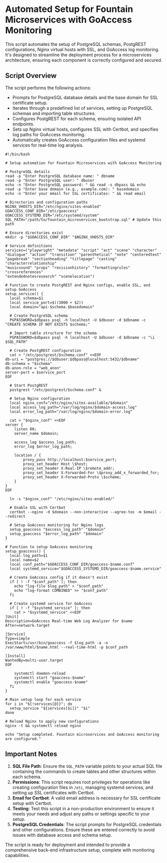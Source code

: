 # Automated Setup for Fountain Microservices with GoAccess Monitoring

This script automates the setup of PostgreSQL schemas, PostgREST configurations, Nginx virtual hosts with SSL, and GoAccess log monitoring. It's designed to streamline the deployment process for a microservices architecture, ensuring each component is correctly configured and secured.

## Script Overview

The script performs the following actions:

- Prompts for PostgreSQL database details and the base domain for SSL certificate setup.
- Iterates through a predefined list of services, setting up PostgreSQL schemas and importing table structures.
- Configures PostgREST for each schema, ensuring isolated API endpoints.
- Sets up Nginx virtual hosts, configures SSL with Certbot, and specifies log paths for GoAccess monitoring.
- Automatically creates GoAccess configuration files and systemd services for real-time log analysis.

``` 
#!/bin/bash

# Setup automation for Fountain Microservices with GoAccess Monitoring

# PostgreSQL details
read -p "Enter PostgreSQL database name: " dbname
read -p "Enter PostgreSQL user: " dbuser
echo -n "Enter PostgreSQL password: " && read -s dbpass && echo
read -p "Enter base domain (e.g., example.com): " basedomain
echo -n "Enter your email for SSL certificates: " && read email

# Directories and configuration paths
NGINX_VHOSTS_DIR="/etc/nginx/sites-enabled"
GOACCESS_CONF_DIR="/etc/goaccess"
GOACCESS_SYSTEMD_DIR="/etc/systemd/system"
SQL_PATH="/path/to/fountain_microservices_bootstrap.sql" # Update this path

# Ensure directories exist
mkdir -p "$GOACCESS_CONF_DIR" "$NGINX_VHOSTS_DIR"

# Service definitions
services=("playwright" "metadata" "script" "act" "scene" "character" 
"dialogue" "action" "transition" "parenthetical" "note" "centeredtext" 
"pagebreak" "sectionheading" "titlepage" "casting" "characterrelationship" 
"musicsound" "props" "revisionhistory" "formattingrules" "crossreferences" 
"extendednotesresearch" "scenelocation")

# Function to create PostgREST and Nginx configs, enable SSL, and setup GoAccess
setup_service() {
  local schema=$1
  local service_port=$((3000 + $2))
  local domain="api-$schema.$basedomain"

  # Create PostgreSQL schema
  PGPASSWORD=$dbpass psql -h localhost -U $dbuser -d $dbname -c "CREATE SCHEMA IF NOT EXISTS $schema;"

  # Import table structure for the schema
  PGPASSWORD=$dbpass psql -h localhost -U $dbuser -d $dbname -c "\i $SQL_PATH"

  # Create PostgREST configuration
  cat > "/etc/postgrest/$schema.conf" <<EOF
db-uri = "postgres://$dbuser:$dbpass@localhost:5432/$dbname"
db-schema = "$schema"
db-anon-role = "web_anon"
server-port = $service_port
EOF

  # Start PostgREST
  postgrest "/etc/postgrest/$schema.conf" &

  # Setup Nginx configuration
  local nginx_conf="/etc/nginx/sites-available/$domain"
  local access_log_path="/var/log/nginx/$domain-access.log"
  local error_log_path="/var/log/nginx/$domain-error.log"

  cat > "$nginx_conf" <<EOF
server {
    listen 80;
    server_name $domain;

    access_log $access_log_path;
    error_log $error_log_path;

    location / {
        proxy_pass http://localhost:$service_port;
        proxy_set_header Host \$host;
        proxy_set_header X-Real-IP \$remote_addr;
        proxy_set_header X-Forwarded-For \$proxy_add_x_forwarded_for;
        proxy_set_header X-Forwarded-Proto \$scheme;
    }
}
EOF

  ln -s "$nginx_conf" "/etc/nginx/sites-enabled/"

  # Enable SSL with Certbot
  certbot --nginx -d $domain --non-interactive --agree-tos -m $email --redirect

  # Setup GoAccess monitoring for Nginx logs
  setup_goaccess "$access_log_path" "$domain"
  setup_goaccess "$error_log_path" "$domain"
}

# Function to setup GoAccess monitoring
setup_goaccess() {
  local log_path=$1
  local name=$2
  local conf_path="$GOACCESS_CONF_DIR/goaccess-$name.conf"
  local systemd_service="$GOACCESS_SYSTEMD_DIR/goaccess-$name.service"

  # Create GoAccess config if it doesn't exist
  if [ ! -f "$conf_path" ]; then
    echo "log-file $log_path" > "$conf_path"
    echo "log-format COMBINED" >> "$conf_path"
  fi

  # Create systemd service for GoAccess
  if [ ! -f "$systemd_service" ]; then
    cat > "$systemd_service" <<EOF
[Unit]
Description=GoAccess Real-time Web Log Analyzer for $name
After=network.target

[Service]
Type=simple
ExecStart=/usr/bin/goaccess -f $log_path -a -o /var/www/html/$name.html --real-time-html -p $conf_path

[Install]
WantedBy=multi-user.target
EOF

    systemctl daemon-reload
    systemctl start "goaccess-$name"
    systemctl enable "goaccess-$name"
  fi
}

# Main setup loop for each service
for i in "${!services[@]}"; do
  setup_service "${services[$i]}" "$i"
done

# Reload Nginx to apply new configurations
nginx -t && systemctl reload nginx

echo "Setup completed. Fountain microservices and GoAccess monitoring are configured."
```

## Important Notes

1. **SQL File Path**: Ensure the `SQL_PATH` variable points to your actual SQL file containing the commands to create tables and other structures within each schema.
2. **Permissions**: This script requires root privileges for operations like creating configuration files in `/etc`, managing systemd services, and setting up SSL certificates with Certbot.
3. **Email for Certbot**: A valid email address is necessary for SSL certificate setup with Certbot.
4. **Testing**: Test this script in a non-production environment to ensure it meets your needs and adjust any paths or settings specific to your setup.
5. **PostgreSQL Credentials**: The script prompts for PostgreSQL credentials and other configurations. Ensure these are entered correctly to avoid issues with database access and schema setup.

The script is ready for deployment and intended to provide a comprehensive back-end infrastructure setup, complete with monitoring capabilities.